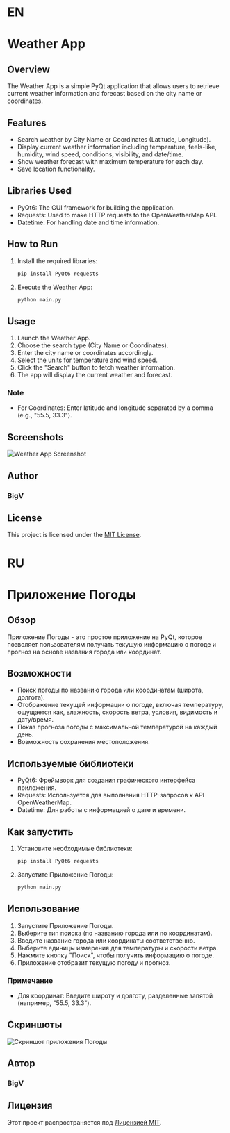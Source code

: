 
# EN

# Weather App

## Overview

The Weather App is a simple PyQt application that allows users to retrieve current weather information and forecast based on the city name or coordinates.

## Features

- Search weather by City Name or Coordinates (Latitude, Longitude).
- Display current weather information including temperature, feels-like, humidity, wind speed, conditions, visibility, and date/time.
- Show weather forecast with maximum temperature for each day.
- Save location functionality.

## Libraries Used

- PyQt6: The GUI framework for building the application.
- Requests: Used to make HTTP requests to the OpenWeatherMap API.
- Datetime: For handling date and time information.

## How to Run

1. Install the required libraries:

   ```bash
   pip install PyQt6 requests
   ```

2. Execute the Weather App:

   ```bash
   python main.py
   ```

## Usage

1. Launch the Weather App.
2. Choose the search type (City Name or Coordinates).
3. Enter the city name or coordinates accordingly.
4. Select the units for temperature and wind speed.
5. Click the "Search" button to fetch weather information.
6. The app will display the current weather and forecast.

### Note

- For Coordinates: Enter latitude and longitude separated by a comma (e.g., "55.5, 33.3").


## Screenshots

![Weather App Screenshot](screen.png)

## Author

### BigV

## License

This project is licensed under the [MIT License](LICENSE).

# RU

# Приложение Погоды

## Обзор

Приложение Погоды - это простое приложение на PyQt, которое позволяет пользователям получать текущую информацию о погоде и прогноз на основе названия города или координат.

## Возможности

- Поиск погоды по названию города или координатам (широта, долгота).
- Отображение текущей информации о погоде, включая температуру, ощущается как, влажность, скорость ветра, условия, видимость и дату/время.
- Показ прогноза погоды с максимальной температурой на каждый день.
- Возможность сохранения местоположения.

## Используемые библиотеки

- PyQt6: Фреймворк для создания графического интерфейса приложения.
- Requests: Используется для выполнения HTTP-запросов к API OpenWeatherMap.
- Datetime: Для работы с информацией о дате и времени.

## Как запустить

1. Установите необходимые библиотеки:

   ```bash
   pip install PyQt6 requests
   ```

2. Запустите Приложение Погоды:

   ```bash
   python main.py
   ```

## Использование

1. Запустите Приложение Погоды.
2. Выберите тип поиска (по названию города или по координатам).
3. Введите название города или координаты соответственно.
4. Выберите единицы измерения для температуры и скорости ветра.
5. Нажмите кнопку "Поиск", чтобы получить информацию о погоде.
6. Приложение отобразит текущую погоду и прогноз.

### Примечание

- Для координат: Введите широту и долготу, разделенные запятой (например, "55.5, 33.3").

## Скриншоты

![Скриншот приложения Погоды](screen.png)

## Автор

### BigV

## Лицензия

Этот проект распространяется под [Лицензией MIT](LICENSE).